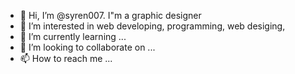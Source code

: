 - 👋 Hi, I’m @syren007. I"m a graphic designer
- 👀 I’m interested in web developing, programming, web desiging, 
- 🌱 I’m currently learning ...
- 💞️ I’m looking to collaborate on ...
- 📫 How to reach me ...

<!---
syren007/syren007 is a ✨ special ✨ repository because its `README.md` (this file) appears on your GitHub profile.
You can click the Preview link to take a look at your changes.
--->
